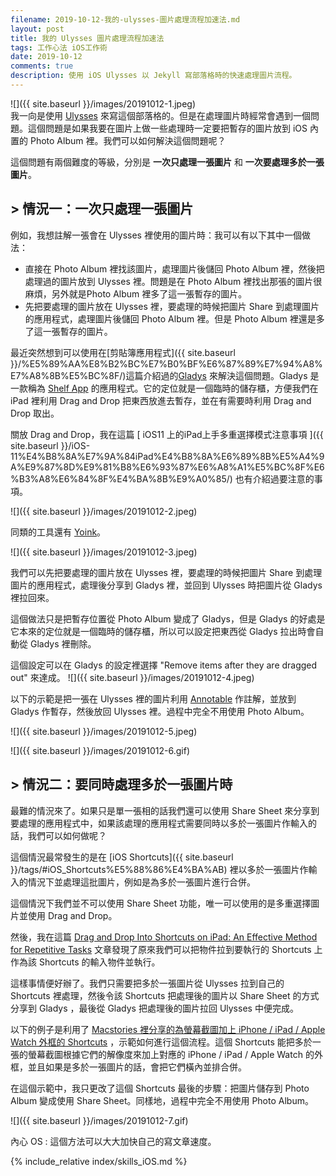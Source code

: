 ```yaml
---
filename: 2019-10-12-我的-ulysses-圖片處理流程加速法.md
layout: post
title: 我的 Ulysses 圖片處理流程加速法
tags: 工作心法 iOS工作術
date: 2019-10-12
comments: true
description: 使用 iOS Ulysses 以 Jekyll 寫部落格時的快速處理圖片流程。
---
```


![]({{ site.baseurl }}/images/20191012-1.jpeg)  
我一向是使用 [Ulysses](https://ulysses.app) 來寫這個部落格的。但是在處理圖片時經常會遇到一個問題。這個問題是如果我要在圖片上做一些處理時一定要把暫存的圖片放到 iOS 內置的 Photo Album 裡。我們可以如何解決這個問題呢？

這個問題有兩個難度的等級，分別是 **一次只處理一張圖片** 和 **一次要處理多於一張圖片**。

## > 情況一：一次只處理一張圖片

例如，我想註解一張會在 Ulysses 裡使用的圖片時：我可以有以下其中一個做法：

* 直接在 Photo Album 裡找該圖片，處理圖片後儲回 Photo Album 裡，然後把處理過的圖片放到 Ulysses 裡。問題是在 Photo Album 裡找出那張的圖片很麻煩，另外就是Photo Album 裡多了這一張暫存的圖片。
* 先把要處理的圖片放在 Ulysses 裡，要處理的時候把圖片 Share 到處理圖片的應用程式，處理圖片後儲回 Photo Album 裡。但是 Photo Album 裡還是多了這一張暫存的圖片。

最近突然想到可以使用在[剪貼簿應用程式]({{ site.baseurl }}/%E5%89%AA%E8%B2%BC%E7%B0%BF%E6%87%89%E7%94%A8%E7%A8%8B%E5%BC%8F/)這篇介紹過的[Gladys](https://apps.apple.com/hk/app/gladys/id1257526927?l=en) 來解決這個問題。Gladys 是一款稱為 [Shelf App](https://www.macstories.net/reviews/ipad-shelf-apps-a-roundup-of-the-best/) 的應用程式。它的定位就是一個臨時的儲存櫃，方便我們在 iPad 裡利用 Drag and Drop 把東西放進去暫存，並在有需要時利用 Drag and Drop 取出。

關放 Drag and Drop，我在這篇 [ iOS11 上的iPad上手多重選擇模式注意事項 ]({{ site.baseurl }}/iOS-11%E4%B8%8A%E7%9A%84iPad%E4%B8%8A%E6%89%8B%E5%A4%9A%E9%87%8D%E9%81%B8%E6%93%87%E6%A8%A1%E5%BC%8F%E6%B3%A8%E6%84%8F%E4%BA%8B%E9%A0%85/) 也有介紹過要注意的事項。

![]({{ site.baseurl }}/images/20191012-2.jpeg)

同類的工具還有 [Yoink](https://apps.apple.com/hk/app/yoink-improved-drag-and-drop/id1260915283?l=en)。

![]({{ site.baseurl }}/images/20191012-3.jpeg)

我們可以先把要處理的圖片放在 Ulysses 裡，要處理的時候把圖片 Share 到處理圖片的應用程式，處理後分享到 Gladys 裡，並回到 Ulysses 時把圖片從 Gladys 裡拉回來。

這個做法只是把暫存位置從 Photo Album 變成了 Gladys，但是 Gladys 的好處是它本來的定位就是一個臨時的儲存櫃，所以可以設定把東西從 Gladys  拉出時會自動從 Gladys 裡刪除。

這個設定可以在 Gladys 的設定裡選擇 "Remove items after they are dragged out" 來達成。
![]({{ site.baseurl }}/images/20191012-4.jpeg)

以下的示範是把一張在 Ulysses 裡的圖片利用 [Annotable](https://apps.apple.com/hk/app/annotable-annotation-markup/id1099850421?l=en) 作註解，並放到 Gladys 作暫存，然後放回 Ulysses 裡。過程中完全不用使用 Photo Album。

![]({{ site.baseurl }}/images/20191012-5.jpeg)

![]({{ site.baseurl }}/images/20191012-6.gif)

## > 情況二：要同時處理多於一張圖片時

最難的情況來了。如果只是單一張相的話我們還可以使用 Share Sheet 來分享到要處理的應用程式中，如果該處理的應用程式需要同時以多於一張圖片作輸入的話，我們可以如何做呢？

這個情況最常發生的是在 [iOS Shortcuts]({{ site.baseurl }}/tags/#iOS_Shortcuts%E5%88%86%E4%BA%AB) 裡以多於一張圖片作輸入的情況下並處理這批圖片，例如是為多於一張圖片進行合併。

這個情況下我們並不可以使用 Share  Sheet 功能，唯一可以使用的是多重選擇圖片並使用 Drag and Drop。

然後，我在這篇 [Drag and Drop Into Shortcuts on iPad: An Effective Method for Repetitive Tasks](https://thesweetsetup.com/drag-and-drop-into-shortcuts-on-ipad-an-effective-method-for-repetitive-tasks/) 文章發現了原來我們可以把物件拉到要執行的 Shortcuts 上作為該 Shortcuts 的輸入物件並執行。

這樣事情便好辦了。我們只需要把多於一張圖片從 Ulysses 拉到自己的 Shortcuts 裡處理，然後令該 Shortcuts 把處理後的圖片以 Share Sheet 的方式分享到 Gladys ，最後從 Gladys 把處理後的圖片拉回 Ulysses 中便完成。

以下的例子是利用了 [Macstories 裡分享的為螢幕截圖加上 iPhone / iPad / Apple Watch 外框的 Shortcuts](https://www.macstories.net/ios/shortcuts-corner-apple-frames-for-iphone-11-and-11-pro-app-store-updates-page-logging-completed-reminders-and-time-zones/) ，示範如何進行這個流程。這個 Shortcuts 能把多於一張的螢幕截圖根據它們的解像度來加上對應的 iPhone / iPad / Apple Watch 的外框，並且如果是多於一張圖片的話，會把它們橫內並排合併。

在這個示範中，我只更改了這個 Shortcuts 最後的步驟：把圖片儲存到 Photo Album 變成使用 Share Sheet。同樣地，過程中完全不用使用 Photo Album。

![]({{ site.baseurl }}/images/20191012-7.gif)

內心 OS : 這個方法可以大大加快自己的寫文章速度。

{% include_relative index/skills_iOS.md %}